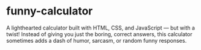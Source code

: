 # funny-calculator
A lighthearted calculator built with HTML, CSS, and JavaScript — but with a twist! Instead of giving you just the boring, correct answers, this calculator sometimes adds a dash of humor, sarcasm, or random funny responses.
